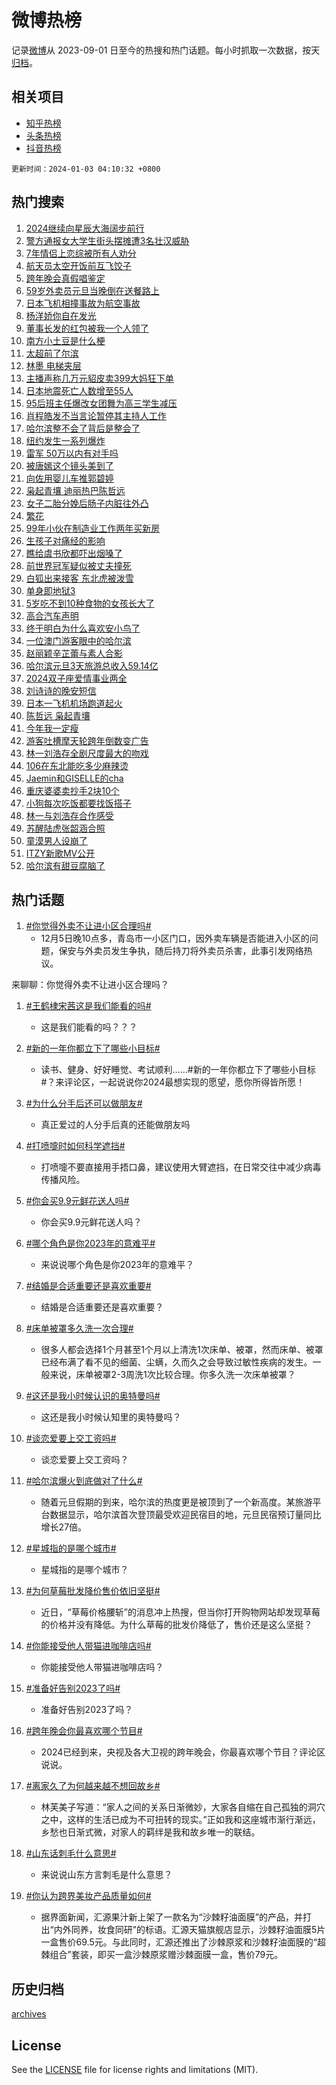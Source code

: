# 微博热榜

记录[微博](https://www.weibo.com)从 2023-09-01 日至今的热搜和热门话题。每小时抓取一次数据，按天[归档](archives)。

## 相关项目

- [知乎热榜](https://github.com/hotarchive/zhihu)
- [头条热榜](https://github.com/hotarchive/toutiao)
- [抖音热榜](https://github.com/hotarchive/douyin)


`更新时间：2024-01-03 04:10:32 +0800`

## 热门搜索

1. [2024继续向星辰大海阔步前行](https://m.weibo.cn/search?containerid=100103type%3D1%26t%3D10%26q%3D%232024%E7%BB%A7%E7%BB%AD%E5%90%91%E6%98%9F%E8%BE%B0%E5%A4%A7%E6%B5%B7%E9%98%94%E6%AD%A5%E5%89%8D%E8%A1%8C%23&stream_entry_id=51&isnewpage=1&extparam=seat%3D1%26pos%3D0%26c_type%3D51%26dgr%3D0%26q%3D%25232024%25E7%25BB%25A7%25E7%25BB%25AD%25E5%2590%2591%25E6%2598%259F%25E8%25BE%25B0%25E5%25A4%25A7%25E6%25B5%25B7%25E9%2598%2594%25E6%25AD%25A5%25E5%2589%258D%25E8%25A1%258C%2523%26cate%3D10103%26stream_entry_id%3D51%26filter_type%3Drealtimehot%26display_time%3D1704226231%26pre_seqid%3D170422623173107129166)
1. [警方通报女大学生街头摆摊遭3名壮汉威胁](https://m.weibo.cn/search?containerid=100103type%3D1%26t%3D10%26q%3D%23%E8%AD%A6%E6%96%B9%E9%80%9A%E6%8A%A5%E5%A5%B3%E5%A4%A7%E5%AD%A6%E7%94%9F%E8%A1%97%E5%A4%B4%E6%91%86%E6%91%8A%E9%81%AD3%E5%90%8D%E5%A3%AE%E6%B1%89%E5%A8%81%E8%83%81%23&stream_entry_id=31&isnewpage=1&extparam=seat%3D1%26flag%3D16%26dgr%3D0%26realpos%3D1%26filter_type%3Drealtimehot%26pos%3D0%26c_type%3D31%26q%3D%2523%25E8%25AD%25A6%25E6%2596%25B9%25E9%2580%259A%25E6%258A%25A5%25E5%25A5%25B3%25E5%25A4%25A7%25E5%25AD%25A6%25E7%2594%259F%25E8%25A1%2597%25E5%25A4%25B4%25E6%2591%2586%25E6%2591%258A%25E9%2581%25AD3%25E5%2590%258D%25E5%25A3%25AE%25E6%25B1%2589%25E5%25A8%2581%25E8%2583%2581%2523%26band_rank%3D1%26cate%3D5001%26stream_entry_id%3D31%26lcate%3D5001%26display_time%3D1704226231%26pre_seqid%3D170422623173107129166)
1. [7年情侣上恋综被所有人劝分](https://m.weibo.cn/search?containerid=100103type%3D1%26t%3D10%26q%3D7%E5%B9%B4%E6%83%85%E4%BE%A3%E4%B8%8A%E6%81%8B%E7%BB%BC%E8%A2%AB%E6%89%80%E6%9C%89%E4%BA%BA%E5%8A%9D%E5%88%86&stream_entry_id=31&isnewpage=1&extparam=seat%3D1%26flag%3D2%26dgr%3D0%26realpos%3D2%26filter_type%3Drealtimehot%26pos%3D1%26c_type%3D31%26q%3D7%25E5%25B9%25B4%25E6%2583%2585%25E4%25BE%25A3%25E4%25B8%258A%25E6%2581%258B%25E7%25BB%25BC%25E8%25A2%25AB%25E6%2589%2580%25E6%259C%2589%25E4%25BA%25BA%25E5%258A%259D%25E5%2588%2586%26band_rank%3D2%26cate%3D5001%26stream_entry_id%3D31%26lcate%3D5001%26display_time%3D1704226231%26pre_seqid%3D170422623173107129166)
1. [航天员太空开饭前互飞饺子](https://m.weibo.cn/search?containerid=100103type%3D1%26t%3D10%26q%3D%23%E8%88%AA%E5%A4%A9%E5%91%98%E5%A4%AA%E7%A9%BA%E5%BC%80%E9%A5%AD%E5%89%8D%E4%BA%92%E9%A3%9E%E9%A5%BA%E5%AD%90%23&stream_entry_id=31&isnewpage=1&extparam=seat%3D1%26flag%3D0%26dgr%3D0%26realpos%3D3%26filter_type%3Drealtimehot%26pos%3D2%26c_type%3D31%26q%3D%2523%25E8%2588%25AA%25E5%25A4%25A9%25E5%2591%2598%25E5%25A4%25AA%25E7%25A9%25BA%25E5%25BC%2580%25E9%25A5%25AD%25E5%2589%258D%25E4%25BA%2592%25E9%25A3%259E%25E9%25A5%25BA%25E5%25AD%2590%2523%26band_rank%3D3%26cate%3D5001%26stream_entry_id%3D31%26lcate%3D5001%26display_time%3D1704226231%26pre_seqid%3D170422623173107129166)
1. [跨年晚会真假唱鉴定](https://m.weibo.cn/search?containerid=100103type%3D1%26t%3D10%26q%3D%23%E8%B7%A8%E5%B9%B4%E6%99%9A%E4%BC%9A%E7%9C%9F%E5%81%87%E5%94%B1%E9%89%B4%E5%AE%9A%23&stream_entry_id=31&isnewpage=1&extparam=seat%3D1%26flag%3D2%26dgr%3D0%26realpos%3D4%26filter_type%3Drealtimehot%26pos%3D3%26c_type%3D31%26q%3D%2523%25E8%25B7%25A8%25E5%25B9%25B4%25E6%2599%259A%25E4%25BC%259A%25E7%259C%259F%25E5%2581%2587%25E5%2594%25B1%25E9%2589%25B4%25E5%25AE%259A%2523%26band_rank%3D4%26cate%3D5001%26stream_entry_id%3D31%26lcate%3D5001%26display_time%3D1704226231%26pre_seqid%3D170422623173107129166)
1. [59岁外卖员元旦当晚倒在送餐路上](https://m.weibo.cn/search?containerid=100103type%3D1%26t%3D10%26q%3D%2359%E5%B2%81%E5%A4%96%E5%8D%96%E5%91%98%E5%85%83%E6%97%A6%E5%BD%93%E6%99%9A%E5%80%92%E5%9C%A8%E9%80%81%E9%A4%90%E8%B7%AF%E4%B8%8A%23&stream_entry_id=31&isnewpage=1&extparam=seat%3D1%26flag%3D2%26dgr%3D0%26realpos%3D5%26filter_type%3Drealtimehot%26pos%3D4%26c_type%3D31%26q%3D%252359%25E5%25B2%2581%25E5%25A4%2596%25E5%258D%2596%25E5%2591%2598%25E5%2585%2583%25E6%2597%25A6%25E5%25BD%2593%25E6%2599%259A%25E5%2580%2592%25E5%259C%25A8%25E9%2580%2581%25E9%25A4%2590%25E8%25B7%25AF%25E4%25B8%258A%2523%26band_rank%3D5%26cate%3D5001%26stream_entry_id%3D31%26lcate%3D5001%26display_time%3D1704226231%26pre_seqid%3D170422623173107129166)
1. [日本飞机相撞事故为航空事故](https://m.weibo.cn/search?containerid=100103type%3D1%26t%3D10%26q%3D%23%E6%97%A5%E6%9C%AC%E9%A3%9E%E6%9C%BA%E7%9B%B8%E6%92%9E%E4%BA%8B%E6%95%85%E4%B8%BA%E8%88%AA%E7%A9%BA%E4%BA%8B%E6%95%85%23&stream_entry_id=31&isnewpage=1&extparam=seat%3D1%26flag%3D2%26dgr%3D0%26realpos%3D6%26filter_type%3Drealtimehot%26pos%3D5%26c_type%3D31%26q%3D%2523%25E6%2597%25A5%25E6%259C%25AC%25E9%25A3%259E%25E6%259C%25BA%25E7%259B%25B8%25E6%2592%259E%25E4%25BA%258B%25E6%2595%2585%25E4%25B8%25BA%25E8%2588%25AA%25E7%25A9%25BA%25E4%25BA%258B%25E6%2595%2585%2523%26band_rank%3D6%26cate%3D5001%26stream_entry_id%3D31%26lcate%3D5001%26display_time%3D1704226231%26pre_seqid%3D170422623173107129166)
1. [杨洋娇你自在发光](https://m.weibo.cn/search?containerid=100103type%3D1%26t%3D10%26q%3D%23%E6%9D%A8%E6%B4%8B%E5%A8%87%E4%BD%A0%E8%87%AA%E5%9C%A8%E5%8F%91%E5%85%89%23&stream_entry_id=31&isnewpage=1&extparam=seat%3D1%26q%3D%2523%25E6%259D%25A8%25E6%25B4%258B%25E5%25A8%2587%25E4%25BD%25A0%25E8%2587%25AA%25E5%259C%25A8%25E5%258F%2591%25E5%2585%2589%2523%26dgr%3D0%26filter_type%3Drealtimehot%26adid%3D217981%26pos%3D6%26c_type%3D31%26is_ad_pos%3D1%26band_rank%3D7%26topic_ad%3D1%26cate%3D5001%26stream_entry_id%3D31%26lcate%3D5001%26display_time%3D1704226231%26pre_seqid%3D170422623173107129166)
1. [董事长发的红包被我一个人领了](https://m.weibo.cn/search?containerid=100103type%3D1%26t%3D10%26q%3D%E8%91%A3%E4%BA%8B%E9%95%BF%E5%8F%91%E7%9A%84%E7%BA%A2%E5%8C%85%E8%A2%AB%E6%88%91%E4%B8%80%E4%B8%AA%E4%BA%BA%E9%A2%86%E4%BA%86&stream_entry_id=31&isnewpage=1&extparam=seat%3D1%26flag%3D2%26dgr%3D0%26realpos%3D7%26filter_type%3Drealtimehot%26pos%3D7%26c_type%3D31%26q%3D%25E8%2591%25A3%25E4%25BA%258B%25E9%2595%25BF%25E5%258F%2591%25E7%259A%2584%25E7%25BA%25A2%25E5%258C%2585%25E8%25A2%25AB%25E6%2588%2591%25E4%25B8%2580%25E4%25B8%25AA%25E4%25BA%25BA%25E9%25A2%2586%25E4%25BA%2586%26band_rank%3D7%26cate%3D5001%26stream_entry_id%3D31%26lcate%3D5001%26display_time%3D1704226231%26pre_seqid%3D170422623173107129166)
1. [南方小土豆是什么梗](https://m.weibo.cn/search?containerid=100103type%3D1%26t%3D10%26q%3D%E5%8D%97%E6%96%B9%E5%B0%8F%E5%9C%9F%E8%B1%86%E6%98%AF%E4%BB%80%E4%B9%88%E6%A2%97&stream_entry_id=31&isnewpage=1&extparam=seat%3D1%26flag%3D2%26dgr%3D0%26realpos%3D8%26filter_type%3Drealtimehot%26pos%3D8%26c_type%3D31%26q%3D%25E5%258D%2597%25E6%2596%25B9%25E5%25B0%258F%25E5%259C%259F%25E8%25B1%2586%25E6%2598%25AF%25E4%25BB%2580%25E4%25B9%2588%25E6%25A2%2597%26band_rank%3D8%26cate%3D5001%26stream_entry_id%3D31%26lcate%3D5001%26display_time%3D1704226231%26pre_seqid%3D170422623173107129166)
1. [太超前了尔滨](https://m.weibo.cn/search?containerid=100103type%3D1%26t%3D10%26q%3D%E5%A4%AA%E8%B6%85%E5%89%8D%E4%BA%86%E5%B0%94%E6%BB%A8&stream_entry_id=31&isnewpage=1&extparam=seat%3D1%26flag%3D2%26dgr%3D0%26realpos%3D9%26filter_type%3Drealtimehot%26pos%3D9%26c_type%3D31%26q%3D%25E5%25A4%25AA%25E8%25B6%2585%25E5%2589%258D%25E4%25BA%2586%25E5%25B0%2594%25E6%25BB%25A8%26band_rank%3D9%26cate%3D5001%26stream_entry_id%3D31%26lcate%3D5001%26display_time%3D1704226231%26pre_seqid%3D170422623173107129166)
1. [林墨 电梯夹层](https://m.weibo.cn/search?containerid=100103type%3D1%26t%3D10%26q%3D%E6%9E%97%E5%A2%A8+%E7%94%B5%E6%A2%AF%E5%A4%B9%E5%B1%82&stream_entry_id=31&isnewpage=1&extparam=seat%3D1%26flag%3D2%26dgr%3D0%26realpos%3D10%26filter_type%3Drealtimehot%26pos%3D10%26c_type%3D31%26q%3D%25E6%259E%2597%25E5%25A2%25A8%2520%25E7%2594%25B5%25E6%25A2%25AF%25E5%25A4%25B9%25E5%25B1%2582%26band_rank%3D10%26cate%3D5001%26stream_entry_id%3D31%26lcate%3D5001%26display_time%3D1704226231%26pre_seqid%3D170422623173107129166)
1. [主播声称几万元貂皮卖399大妈狂下单](https://m.weibo.cn/search?containerid=100103type%3D1%26t%3D10%26q%3D%23%E4%B8%BB%E6%92%AD%E5%A3%B0%E7%A7%B0%E5%87%A0%E4%B8%87%E5%85%83%E8%B2%82%E7%9A%AE%E5%8D%96399%E5%A4%A7%E5%A6%88%E7%8B%82%E4%B8%8B%E5%8D%95%23&stream_entry_id=31&isnewpage=1&extparam=seat%3D1%26flag%3D1%26dgr%3D0%26realpos%3D11%26filter_type%3Drealtimehot%26pos%3D11%26c_type%3D31%26q%3D%2523%25E4%25B8%25BB%25E6%2592%25AD%25E5%25A3%25B0%25E7%25A7%25B0%25E5%2587%25A0%25E4%25B8%2587%25E5%2585%2583%25E8%25B2%2582%25E7%259A%25AE%25E5%258D%2596399%25E5%25A4%25A7%25E5%25A6%2588%25E7%258B%2582%25E4%25B8%258B%25E5%258D%2595%2523%26band_rank%3D11%26cate%3D5001%26stream_entry_id%3D31%26lcate%3D5001%26display_time%3D1704226231%26pre_seqid%3D170422623173107129166)
1. [日本地震死亡人数增至55人](https://m.weibo.cn/search?containerid=100103type%3D1%26t%3D10%26q%3D%23%E6%97%A5%E6%9C%AC%E5%9C%B0%E9%9C%87%E6%AD%BB%E4%BA%A1%E4%BA%BA%E6%95%B0%E5%A2%9E%E8%87%B355%E4%BA%BA%23&stream_entry_id=31&isnewpage=1&extparam=seat%3D1%26flag%3D0%26dgr%3D0%26realpos%3D12%26filter_type%3Drealtimehot%26pos%3D12%26c_type%3D31%26q%3D%2523%25E6%2597%25A5%25E6%259C%25AC%25E5%259C%25B0%25E9%259C%2587%25E6%25AD%25BB%25E4%25BA%25A1%25E4%25BA%25BA%25E6%2595%25B0%25E5%25A2%259E%25E8%2587%25B355%25E4%25BA%25BA%2523%26band_rank%3D12%26cate%3D5001%26stream_entry_id%3D31%26lcate%3D5001%26display_time%3D1704226231%26pre_seqid%3D170422623173107129166)
1. [95后班主任爆改女团舞为高三学生减压](https://m.weibo.cn/search?containerid=100103type%3D1%26t%3D10%26q%3D%2395%E5%90%8E%E7%8F%AD%E4%B8%BB%E4%BB%BB%E7%88%86%E6%94%B9%E5%A5%B3%E5%9B%A2%E8%88%9E%E4%B8%BA%E9%AB%98%E4%B8%89%E5%AD%A6%E7%94%9F%E5%87%8F%E5%8E%8B%23&stream_entry_id=31&isnewpage=1&extparam=seat%3D1%26flag%3D32768%26dgr%3D0%26realpos%3D13%26filter_type%3Drealtimehot%26pos%3D13%26c_type%3D31%26q%3D%252395%25E5%2590%258E%25E7%258F%25AD%25E4%25B8%25BB%25E4%25BB%25BB%25E7%2588%2586%25E6%2594%25B9%25E5%25A5%25B3%25E5%259B%25A2%25E8%2588%259E%25E4%25B8%25BA%25E9%25AB%2598%25E4%25B8%2589%25E5%25AD%25A6%25E7%2594%259F%25E5%2587%258F%25E5%258E%258B%2523%26band_rank%3D13%26cate%3D5001%26stream_entry_id%3D31%26lcate%3D5001%26display_time%3D1704226231%26pre_seqid%3D170422623173107129166)
1. [肖程皓发不当言论暂停其主持人工作](https://m.weibo.cn/search?containerid=100103type%3D1%26t%3D10%26q%3D%23%E8%82%96%E7%A8%8B%E7%9A%93%E5%8F%91%E4%B8%8D%E5%BD%93%E8%A8%80%E8%AE%BA%E6%9A%82%E5%81%9C%E5%85%B6%E4%B8%BB%E6%8C%81%E4%BA%BA%E5%B7%A5%E4%BD%9C%23&stream_entry_id=31&isnewpage=1&extparam=seat%3D1%26flag%3D0%26dgr%3D0%26realpos%3D14%26filter_type%3Drealtimehot%26pos%3D14%26c_type%3D31%26q%3D%2523%25E8%2582%2596%25E7%25A8%258B%25E7%259A%2593%25E5%258F%2591%25E4%25B8%258D%25E5%25BD%2593%25E8%25A8%2580%25E8%25AE%25BA%25E6%259A%2582%25E5%2581%259C%25E5%2585%25B6%25E4%25B8%25BB%25E6%258C%2581%25E4%25BA%25BA%25E5%25B7%25A5%25E4%25BD%259C%2523%26band_rank%3D14%26cate%3D5001%26stream_entry_id%3D31%26lcate%3D5001%26display_time%3D1704226231%26pre_seqid%3D170422623173107129166)
1. [哈尔滨整不会了背后是整会了](https://m.weibo.cn/search?containerid=100103type%3D1%26t%3D10%26q%3D%23%E5%93%88%E5%B0%94%E6%BB%A8%E6%95%B4%E4%B8%8D%E4%BC%9A%E4%BA%86%E8%83%8C%E5%90%8E%E6%98%AF%E6%95%B4%E4%BC%9A%E4%BA%86%23&stream_entry_id=31&isnewpage=1&extparam=seat%3D1%26flag%3D32768%26dgr%3D0%26realpos%3D15%26filter_type%3Drealtimehot%26pos%3D15%26c_type%3D31%26q%3D%2523%25E5%2593%2588%25E5%25B0%2594%25E6%25BB%25A8%25E6%2595%25B4%25E4%25B8%258D%25E4%25BC%259A%25E4%25BA%2586%25E8%2583%258C%25E5%2590%258E%25E6%2598%25AF%25E6%2595%25B4%25E4%25BC%259A%25E4%25BA%2586%2523%26band_rank%3D15%26cate%3D5001%26stream_entry_id%3D31%26lcate%3D5001%26display_time%3D1704226231%26pre_seqid%3D170422623173107129166)
1. [纽约发生一系列爆炸](https://m.weibo.cn/search?containerid=100103type%3D1%26t%3D10%26q%3D%23%E7%BA%BD%E7%BA%A6%E5%8F%91%E7%94%9F%E4%B8%80%E7%B3%BB%E5%88%97%E7%88%86%E7%82%B8%23&stream_entry_id=31&isnewpage=1&extparam=seat%3D1%26flag%3D0%26dgr%3D0%26realpos%3D16%26filter_type%3Drealtimehot%26pos%3D16%26c_type%3D31%26q%3D%2523%25E7%25BA%25BD%25E7%25BA%25A6%25E5%258F%2591%25E7%2594%259F%25E4%25B8%2580%25E7%25B3%25BB%25E5%2588%2597%25E7%2588%2586%25E7%2582%25B8%2523%26band_rank%3D16%26cate%3D5001%26stream_entry_id%3D31%26lcate%3D5001%26display_time%3D1704226231%26pre_seqid%3D170422623173107129166)
1. [雷军 50万以内有对手吗](https://m.weibo.cn/search?containerid=100103type%3D1%26t%3D10%26q%3D%E9%9B%B7%E5%86%9B+50%E4%B8%87%E4%BB%A5%E5%86%85%E6%9C%89%E5%AF%B9%E6%89%8B%E5%90%97&stream_entry_id=31&isnewpage=1&extparam=seat%3D1%26flag%3D2%26dgr%3D0%26realpos%3D17%26filter_type%3Drealtimehot%26pos%3D17%26c_type%3D31%26q%3D%25E9%259B%25B7%25E5%2586%259B%252050%25E4%25B8%2587%25E4%25BB%25A5%25E5%2586%2585%25E6%259C%2589%25E5%25AF%25B9%25E6%2589%258B%25E5%2590%2597%26band_rank%3D17%26cate%3D5001%26stream_entry_id%3D31%26lcate%3D5001%26display_time%3D1704226231%26pre_seqid%3D170422623173107129166)
1. [被唐嫣这个镜头美到了](https://m.weibo.cn/search?containerid=100103type%3D1%26t%3D10%26q%3D%23%E8%A2%AB%E5%94%90%E5%AB%A3%E8%BF%99%E4%B8%AA%E9%95%9C%E5%A4%B4%E7%BE%8E%E5%88%B0%E4%BA%86%23&stream_entry_id=31&isnewpage=1&extparam=seat%3D1%26flag%3D2%26dgr%3D0%26realpos%3D18%26filter_type%3Drealtimehot%26pos%3D18%26c_type%3D31%26q%3D%2523%25E8%25A2%25AB%25E5%2594%2590%25E5%25AB%25A3%25E8%25BF%2599%25E4%25B8%25AA%25E9%2595%259C%25E5%25A4%25B4%25E7%25BE%258E%25E5%2588%25B0%25E4%25BA%2586%2523%26band_rank%3D18%26cate%3D5001%26stream_entry_id%3D31%26lcate%3D5001%26display_time%3D1704226231%26pre_seqid%3D170422623173107129166)
1. [向佐用婴儿车推郭碧婷](https://m.weibo.cn/search?containerid=100103type%3D1%26t%3D10%26q%3D%23%E5%90%91%E4%BD%90%E7%94%A8%E5%A9%B4%E5%84%BF%E8%BD%A6%E6%8E%A8%E9%83%AD%E7%A2%A7%E5%A9%B7%23&stream_entry_id=31&isnewpage=1&extparam=seat%3D1%26flag%3D0%26dgr%3D0%26realpos%3D19%26filter_type%3Drealtimehot%26pos%3D19%26c_type%3D31%26q%3D%2523%25E5%2590%2591%25E4%25BD%2590%25E7%2594%25A8%25E5%25A9%25B4%25E5%2584%25BF%25E8%25BD%25A6%25E6%258E%25A8%25E9%2583%25AD%25E7%25A2%25A7%25E5%25A9%25B7%2523%26band_rank%3D19%26cate%3D5001%26stream_entry_id%3D31%26lcate%3D5001%26display_time%3D1704226231%26pre_seqid%3D170422623173107129166)
1. [枭起青壤 迪丽热巴陈哲远](https://m.weibo.cn/search?containerid=100103type%3D1%26t%3D10%26q%3D%E6%9E%AD%E8%B5%B7%E9%9D%92%E5%A3%A4+%E8%BF%AA%E4%B8%BD%E7%83%AD%E5%B7%B4%E9%99%88%E5%93%B2%E8%BF%9C&stream_entry_id=31&isnewpage=1&extparam=seat%3D1%26flag%3D0%26dgr%3D0%26realpos%3D20%26filter_type%3Drealtimehot%26pos%3D20%26c_type%3D31%26q%3D%25E6%259E%25AD%25E8%25B5%25B7%25E9%259D%2592%25E5%25A3%25A4%2520%25E8%25BF%25AA%25E4%25B8%25BD%25E7%2583%25AD%25E5%25B7%25B4%25E9%2599%2588%25E5%2593%25B2%25E8%25BF%259C%26band_rank%3D20%26cate%3D5001%26stream_entry_id%3D31%26lcate%3D5001%26display_time%3D1704226231%26pre_seqid%3D170422623173107129166)
1. [女子二胎分娩后肠子内脏往外凸](https://m.weibo.cn/search?containerid=100103type%3D1%26t%3D10%26q%3D%23%E5%A5%B3%E5%AD%90%E4%BA%8C%E8%83%8E%E5%88%86%E5%A8%A9%E5%90%8E%E8%82%A0%E5%AD%90%E5%86%85%E8%84%8F%E5%BE%80%E5%A4%96%E5%87%B8%23&stream_entry_id=31&isnewpage=1&extparam=seat%3D1%26flag%3D0%26dgr%3D0%26realpos%3D21%26filter_type%3Drealtimehot%26pos%3D21%26c_type%3D31%26q%3D%2523%25E5%25A5%25B3%25E5%25AD%2590%25E4%25BA%258C%25E8%2583%258E%25E5%2588%2586%25E5%25A8%25A9%25E5%2590%258E%25E8%2582%25A0%25E5%25AD%2590%25E5%2586%2585%25E8%2584%258F%25E5%25BE%2580%25E5%25A4%2596%25E5%2587%25B8%2523%26band_rank%3D21%26cate%3D5001%26stream_entry_id%3D31%26lcate%3D5001%26display_time%3D1704226231%26pre_seqid%3D170422623173107129166)
1. [繁花](https://m.weibo.cn/search?containerid=100103type%3D1%26t%3D10%26q%3D%E7%B9%81%E8%8A%B1&stream_entry_id=31&isnewpage=1&extparam=seat%3D1%26flag%3D0%26dgr%3D0%26realpos%3D22%26filter_type%3Drealtimehot%26pos%3D22%26c_type%3D31%26q%3D%25E7%25B9%2581%25E8%258A%25B1%26band_rank%3D22%26cate%3D5001%26stream_entry_id%3D31%26lcate%3D5001%26display_time%3D1704226231%26pre_seqid%3D170422623173107129166)
1. [99年小伙在制造业工作两年买新房](https://m.weibo.cn/search?containerid=100103type%3D1%26t%3D10%26q%3D%2399%E5%B9%B4%E5%B0%8F%E4%BC%99%E5%9C%A8%E5%88%B6%E9%80%A0%E4%B8%9A%E5%B7%A5%E4%BD%9C%E4%B8%A4%E5%B9%B4%E4%B9%B0%E6%96%B0%E6%88%BF%23&stream_entry_id=31&isnewpage=1&extparam=seat%3D1%26flag%3D32768%26dgr%3D0%26realpos%3D23%26filter_type%3Drealtimehot%26pos%3D23%26c_type%3D31%26q%3D%252399%25E5%25B9%25B4%25E5%25B0%258F%25E4%25BC%2599%25E5%259C%25A8%25E5%2588%25B6%25E9%2580%25A0%25E4%25B8%259A%25E5%25B7%25A5%25E4%25BD%259C%25E4%25B8%25A4%25E5%25B9%25B4%25E4%25B9%25B0%25E6%2596%25B0%25E6%2588%25BF%2523%26band_rank%3D23%26cate%3D5001%26stream_entry_id%3D31%26lcate%3D5001%26display_time%3D1704226231%26pre_seqid%3D170422623173107129166)
1. [生孩子对痛经的影响](https://m.weibo.cn/search?containerid=100103type%3D1%26t%3D10%26q%3D%23%E7%94%9F%E5%AD%A9%E5%AD%90%E5%AF%B9%E7%97%9B%E7%BB%8F%E7%9A%84%E5%BD%B1%E5%93%8D%23&stream_entry_id=31&isnewpage=1&extparam=seat%3D1%26flag%3D0%26dgr%3D0%26realpos%3D24%26filter_type%3Drealtimehot%26pos%3D24%26c_type%3D31%26q%3D%2523%25E7%2594%259F%25E5%25AD%25A9%25E5%25AD%2590%25E5%25AF%25B9%25E7%2597%259B%25E7%25BB%258F%25E7%259A%2584%25E5%25BD%25B1%25E5%2593%258D%2523%26band_rank%3D24%26cate%3D5001%26stream_entry_id%3D31%26lcate%3D5001%26display_time%3D1704226231%26pre_seqid%3D170422623173107129166)
1. [瞧给虞书欣都吓出烟嗓了](https://m.weibo.cn/search?containerid=100103type%3D1%26t%3D10%26q%3D%E7%9E%A7%E7%BB%99%E8%99%9E%E4%B9%A6%E6%AC%A3%E9%83%BD%E5%90%93%E5%87%BA%E7%83%9F%E5%97%93%E4%BA%86&stream_entry_id=31&isnewpage=1&extparam=seat%3D1%26flag%3D0%26dgr%3D0%26realpos%3D25%26filter_type%3Drealtimehot%26pos%3D25%26c_type%3D31%26q%3D%25E7%259E%25A7%25E7%25BB%2599%25E8%2599%259E%25E4%25B9%25A6%25E6%25AC%25A3%25E9%2583%25BD%25E5%2590%2593%25E5%2587%25BA%25E7%2583%259F%25E5%2597%2593%25E4%25BA%2586%26band_rank%3D25%26cate%3D5001%26stream_entry_id%3D31%26lcate%3D5001%26display_time%3D1704226231%26pre_seqid%3D170422623173107129166)
1. [前世界冠军疑似被丈夫撞死](https://m.weibo.cn/search?containerid=100103type%3D1%26t%3D10%26q%3D%23%E5%89%8D%E4%B8%96%E7%95%8C%E5%86%A0%E5%86%9B%E7%96%91%E4%BC%BC%E8%A2%AB%E4%B8%88%E5%A4%AB%E6%92%9E%E6%AD%BB%23&stream_entry_id=31&isnewpage=1&extparam=seat%3D1%26flag%3D0%26dgr%3D0%26realpos%3D26%26filter_type%3Drealtimehot%26pos%3D26%26c_type%3D31%26q%3D%2523%25E5%2589%258D%25E4%25B8%2596%25E7%2595%258C%25E5%2586%25A0%25E5%2586%259B%25E7%2596%2591%25E4%25BC%25BC%25E8%25A2%25AB%25E4%25B8%2588%25E5%25A4%25AB%25E6%2592%259E%25E6%25AD%25BB%2523%26band_rank%3D26%26cate%3D5001%26stream_entry_id%3D31%26lcate%3D5001%26display_time%3D1704226231%26pre_seqid%3D170422623173107129166)
1. [白狐出来接客 东北虎被泼雪](https://m.weibo.cn/search?containerid=100103type%3D1%26t%3D10%26q%3D%E7%99%BD%E7%8B%90%E5%87%BA%E6%9D%A5%E6%8E%A5%E5%AE%A2+%E4%B8%9C%E5%8C%97%E8%99%8E%E8%A2%AB%E6%B3%BC%E9%9B%AA&stream_entry_id=31&isnewpage=1&extparam=seat%3D1%26flag%3D0%26dgr%3D0%26realpos%3D27%26filter_type%3Drealtimehot%26pos%3D27%26c_type%3D31%26q%3D%25E7%2599%25BD%25E7%258B%2590%25E5%2587%25BA%25E6%259D%25A5%25E6%258E%25A5%25E5%25AE%25A2%2520%25E4%25B8%259C%25E5%258C%2597%25E8%2599%258E%25E8%25A2%25AB%25E6%25B3%25BC%25E9%259B%25AA%26band_rank%3D27%26cate%3D5001%26stream_entry_id%3D31%26lcate%3D5001%26display_time%3D1704226231%26pre_seqid%3D170422623173107129166)
1. [单身即地狱3](https://m.weibo.cn/search?containerid=100103type%3D1%26t%3D10%26q%3D%23%E5%8D%95%E8%BA%AB%E5%8D%B3%E5%9C%B0%E7%8B%B13%23&stream_entry_id=31&isnewpage=1&extparam=seat%3D1%26flag%3D0%26dgr%3D0%26realpos%3D28%26filter_type%3Drealtimehot%26pos%3D28%26c_type%3D31%26q%3D%2523%25E5%258D%2595%25E8%25BA%25AB%25E5%258D%25B3%25E5%259C%25B0%25E7%258B%25B13%2523%26band_rank%3D28%26cate%3D5001%26stream_entry_id%3D31%26lcate%3D5001%26display_time%3D1704226231%26pre_seqid%3D170422623173107129166)
1. [5岁吃不到10种食物的女孩长大了](https://m.weibo.cn/search?containerid=100103type%3D1%26t%3D10%26q%3D%235%E5%B2%81%E5%90%83%E4%B8%8D%E5%88%B010%E7%A7%8D%E9%A3%9F%E7%89%A9%E7%9A%84%E5%A5%B3%E5%AD%A9%E9%95%BF%E5%A4%A7%E4%BA%86%23&stream_entry_id=31&isnewpage=1&extparam=seat%3D1%26flag%3D0%26dgr%3D0%26realpos%3D29%26filter_type%3Drealtimehot%26pos%3D29%26c_type%3D31%26q%3D%25235%25E5%25B2%2581%25E5%2590%2583%25E4%25B8%258D%25E5%2588%25B010%25E7%25A7%258D%25E9%25A3%259F%25E7%2589%25A9%25E7%259A%2584%25E5%25A5%25B3%25E5%25AD%25A9%25E9%2595%25BF%25E5%25A4%25A7%25E4%25BA%2586%2523%26band_rank%3D29%26cate%3D5001%26stream_entry_id%3D31%26lcate%3D5001%26display_time%3D1704226231%26pre_seqid%3D170422623173107129166)
1. [高合汽车声明](https://m.weibo.cn/search?containerid=100103type%3D1%26t%3D10%26q%3D%E9%AB%98%E5%90%88%E6%B1%BD%E8%BD%A6%E5%A3%B0%E6%98%8E&stream_entry_id=31&isnewpage=1&extparam=seat%3D1%26flag%3D0%26dgr%3D0%26realpos%3D30%26filter_type%3Drealtimehot%26pos%3D30%26c_type%3D31%26q%3D%25E9%25AB%2598%25E5%2590%2588%25E6%25B1%25BD%25E8%25BD%25A6%25E5%25A3%25B0%25E6%2598%258E%26band_rank%3D30%26cate%3D5001%26stream_entry_id%3D31%26lcate%3D5001%26display_time%3D1704226231%26pre_seqid%3D170422623173107129166)
1. [终于明白为什么喜欢安小鸟了](https://m.weibo.cn/search?containerid=100103type%3D1%26t%3D10%26q%3D%E7%BB%88%E4%BA%8E%E6%98%8E%E7%99%BD%E4%B8%BA%E4%BB%80%E4%B9%88%E5%96%9C%E6%AC%A2%E5%AE%89%E5%B0%8F%E9%B8%9F%E4%BA%86&stream_entry_id=31&isnewpage=1&extparam=seat%3D1%26flag%3D1%26dgr%3D0%26realpos%3D31%26filter_type%3Drealtimehot%26pos%3D31%26c_type%3D31%26q%3D%25E7%25BB%2588%25E4%25BA%258E%25E6%2598%258E%25E7%2599%25BD%25E4%25B8%25BA%25E4%25BB%2580%25E4%25B9%2588%25E5%2596%259C%25E6%25AC%25A2%25E5%25AE%2589%25E5%25B0%258F%25E9%25B8%259F%25E4%25BA%2586%26band_rank%3D31%26cate%3D5001%26stream_entry_id%3D31%26lcate%3D5001%26display_time%3D1704226231%26pre_seqid%3D170422623173107129166)
1. [一位澳门游客眼中的哈尔滨](https://m.weibo.cn/search?containerid=100103type%3D1%26t%3D10%26q%3D%23%E4%B8%80%E4%BD%8D%E6%BE%B3%E9%97%A8%E6%B8%B8%E5%AE%A2%E7%9C%BC%E4%B8%AD%E7%9A%84%E5%93%88%E5%B0%94%E6%BB%A8%23&stream_entry_id=31&isnewpage=1&extparam=seat%3D1%26flag%3D32768%26dgr%3D0%26realpos%3D32%26filter_type%3Drealtimehot%26pos%3D32%26c_type%3D31%26q%3D%2523%25E4%25B8%2580%25E4%25BD%258D%25E6%25BE%25B3%25E9%2597%25A8%25E6%25B8%25B8%25E5%25AE%25A2%25E7%259C%25BC%25E4%25B8%25AD%25E7%259A%2584%25E5%2593%2588%25E5%25B0%2594%25E6%25BB%25A8%2523%26band_rank%3D32%26cate%3D5001%26stream_entry_id%3D31%26lcate%3D5001%26display_time%3D1704226231%26pre_seqid%3D170422623173107129166)
1. [赵丽颖辛芷蕾与素人合影](https://m.weibo.cn/search?containerid=100103type%3D1%26t%3D10%26q%3D%23%E8%B5%B5%E4%B8%BD%E9%A2%96%E8%BE%9B%E8%8A%B7%E8%95%BE%E4%B8%8E%E7%B4%A0%E4%BA%BA%E5%90%88%E5%BD%B1%23&stream_entry_id=31&isnewpage=1&extparam=seat%3D1%26flag%3D0%26dgr%3D0%26realpos%3D33%26filter_type%3Drealtimehot%26pos%3D33%26c_type%3D31%26q%3D%2523%25E8%25B5%25B5%25E4%25B8%25BD%25E9%25A2%2596%25E8%25BE%259B%25E8%258A%25B7%25E8%2595%25BE%25E4%25B8%258E%25E7%25B4%25A0%25E4%25BA%25BA%25E5%2590%2588%25E5%25BD%25B1%2523%26band_rank%3D33%26cate%3D5001%26stream_entry_id%3D31%26lcate%3D5001%26display_time%3D1704226231%26pre_seqid%3D170422623173107129166)
1. [哈尔滨元旦3天旅游总收入59.14亿](https://m.weibo.cn/search?containerid=100103type%3D1%26t%3D10%26q%3D%23%E5%93%88%E5%B0%94%E6%BB%A8%E5%85%83%E6%97%A63%E5%A4%A9%E6%97%85%E6%B8%B8%E6%80%BB%E6%94%B6%E5%85%A559.14%E4%BA%BF%23&stream_entry_id=31&isnewpage=1&extparam=seat%3D1%26flag%3D0%26dgr%3D0%26realpos%3D34%26filter_type%3Drealtimehot%26pos%3D34%26c_type%3D31%26q%3D%2523%25E5%2593%2588%25E5%25B0%2594%25E6%25BB%25A8%25E5%2585%2583%25E6%2597%25A63%25E5%25A4%25A9%25E6%2597%2585%25E6%25B8%25B8%25E6%2580%25BB%25E6%2594%25B6%25E5%2585%25A559.14%25E4%25BA%25BF%2523%26band_rank%3D34%26cate%3D5001%26stream_entry_id%3D31%26lcate%3D5001%26display_time%3D1704226231%26pre_seqid%3D170422623173107129166)
1. [2024双子座爱情事业两全](https://m.weibo.cn/search?containerid=100103type%3D1%26t%3D10%26q%3D2024%E5%8F%8C%E5%AD%90%E5%BA%A7%E7%88%B1%E6%83%85%E4%BA%8B%E4%B8%9A%E4%B8%A4%E5%85%A8&stream_entry_id=31&isnewpage=1&extparam=seat%3D1%26flag%3D0%26dgr%3D0%26realpos%3D35%26filter_type%3Drealtimehot%26pos%3D35%26c_type%3D31%26q%3D2024%25E5%258F%258C%25E5%25AD%2590%25E5%25BA%25A7%25E7%2588%25B1%25E6%2583%2585%25E4%25BA%258B%25E4%25B8%259A%25E4%25B8%25A4%25E5%2585%25A8%26band_rank%3D35%26cate%3D5001%26stream_entry_id%3D31%26lcate%3D5001%26display_time%3D1704226231%26pre_seqid%3D170422623173107129166)
1. [刘诗诗的晚安短信](https://m.weibo.cn/search?containerid=100103type%3D1%26t%3D10%26q%3D%E5%88%98%E8%AF%97%E8%AF%97%E7%9A%84%E6%99%9A%E5%AE%89%E7%9F%AD%E4%BF%A1&stream_entry_id=31&isnewpage=1&extparam=seat%3D1%26flag%3D0%26dgr%3D0%26realpos%3D36%26filter_type%3Drealtimehot%26pos%3D36%26c_type%3D31%26q%3D%25E5%2588%2598%25E8%25AF%2597%25E8%25AF%2597%25E7%259A%2584%25E6%2599%259A%25E5%25AE%2589%25E7%259F%25AD%25E4%25BF%25A1%26band_rank%3D36%26cate%3D5001%26stream_entry_id%3D31%26lcate%3D5001%26display_time%3D1704226231%26pre_seqid%3D170422623173107129166)
1. [日本一飞机机场跑道起火](https://m.weibo.cn/search?containerid=100103type%3D1%26t%3D10%26q%3D%23%E6%97%A5%E6%9C%AC%E4%B8%80%E9%A3%9E%E6%9C%BA%E6%9C%BA%E5%9C%BA%E8%B7%91%E9%81%93%E8%B5%B7%E7%81%AB%23&stream_entry_id=31&isnewpage=1&extparam=seat%3D1%26flag%3D0%26dgr%3D0%26realpos%3D37%26filter_type%3Drealtimehot%26pos%3D37%26c_type%3D31%26q%3D%2523%25E6%2597%25A5%25E6%259C%25AC%25E4%25B8%2580%25E9%25A3%259E%25E6%259C%25BA%25E6%259C%25BA%25E5%259C%25BA%25E8%25B7%2591%25E9%2581%2593%25E8%25B5%25B7%25E7%2581%25AB%2523%26band_rank%3D37%26cate%3D5001%26stream_entry_id%3D31%26lcate%3D5001%26display_time%3D1704226231%26pre_seqid%3D170422623173107129166)
1. [陈哲远 枭起青壤](https://m.weibo.cn/search?containerid=100103type%3D1%26t%3D10%26q%3D%E9%99%88%E5%93%B2%E8%BF%9C+%E6%9E%AD%E8%B5%B7%E9%9D%92%E5%A3%A4&stream_entry_id=31&isnewpage=1&extparam=seat%3D1%26flag%3D0%26dgr%3D0%26realpos%3D38%26filter_type%3Drealtimehot%26pos%3D38%26c_type%3D31%26q%3D%25E9%2599%2588%25E5%2593%25B2%25E8%25BF%259C%2520%25E6%259E%25AD%25E8%25B5%25B7%25E9%259D%2592%25E5%25A3%25A4%26band_rank%3D38%26cate%3D5001%26stream_entry_id%3D31%26lcate%3D5001%26display_time%3D1704226231%26pre_seqid%3D170422623173107129166)
1. [今年我一定瘦](https://m.weibo.cn/search?containerid=100103type%3D1%26t%3D10%26q%3D%E4%BB%8A%E5%B9%B4%E6%88%91%E4%B8%80%E5%AE%9A%E7%98%A6&stream_entry_id=31&isnewpage=1&extparam=seat%3D1%26flag%3D0%26dgr%3D0%26realpos%3D39%26filter_type%3Drealtimehot%26pos%3D39%26c_type%3D31%26q%3D%25E4%25BB%258A%25E5%25B9%25B4%25E6%2588%2591%25E4%25B8%2580%25E5%25AE%259A%25E7%2598%25A6%26band_rank%3D39%26cate%3D5001%26stream_entry_id%3D31%26lcate%3D5001%26display_time%3D1704226231%26pre_seqid%3D170422623173107129166)
1. [游客吐槽摩天轮跨年倒数变广告](https://m.weibo.cn/search?containerid=100103type%3D1%26t%3D10%26q%3D%23%E6%B8%B8%E5%AE%A2%E5%90%90%E6%A7%BD%E6%91%A9%E5%A4%A9%E8%BD%AE%E8%B7%A8%E5%B9%B4%E5%80%92%E6%95%B0%E5%8F%98%E5%B9%BF%E5%91%8A%23&stream_entry_id=31&isnewpage=1&extparam=seat%3D1%26flag%3D1%26dgr%3D0%26realpos%3D40%26filter_type%3Drealtimehot%26pos%3D40%26c_type%3D31%26q%3D%2523%25E6%25B8%25B8%25E5%25AE%25A2%25E5%2590%2590%25E6%25A7%25BD%25E6%2591%25A9%25E5%25A4%25A9%25E8%25BD%25AE%25E8%25B7%25A8%25E5%25B9%25B4%25E5%2580%2592%25E6%2595%25B0%25E5%258F%2598%25E5%25B9%25BF%25E5%2591%258A%2523%26band_rank%3D40%26cate%3D5001%26stream_entry_id%3D31%26lcate%3D5001%26display_time%3D1704226231%26pre_seqid%3D170422623173107129166)
1. [林一刘浩存全剧尺度最大的吻戏](https://m.weibo.cn/search?containerid=100103type%3D1%26t%3D10%26q%3D%23%E6%9E%97%E4%B8%80%E5%88%98%E6%B5%A9%E5%AD%98%E5%85%A8%E5%89%A7%E5%B0%BA%E5%BA%A6%E6%9C%80%E5%A4%A7%E7%9A%84%E5%90%BB%E6%88%8F%23&stream_entry_id=31&isnewpage=1&extparam=seat%3D1%26flag%3D0%26dgr%3D0%26realpos%3D41%26filter_type%3Drealtimehot%26pos%3D41%26c_type%3D31%26q%3D%2523%25E6%259E%2597%25E4%25B8%2580%25E5%2588%2598%25E6%25B5%25A9%25E5%25AD%2598%25E5%2585%25A8%25E5%2589%25A7%25E5%25B0%25BA%25E5%25BA%25A6%25E6%259C%2580%25E5%25A4%25A7%25E7%259A%2584%25E5%2590%25BB%25E6%2588%258F%2523%26band_rank%3D41%26cate%3D5001%26stream_entry_id%3D31%26lcate%3D5001%26display_time%3D1704226231%26pre_seqid%3D170422623173107129166)
1. [106在东北能吃多少麻辣烫](https://m.weibo.cn/search?containerid=100103type%3D1%26t%3D10%26q%3D%23106%E5%9C%A8%E4%B8%9C%E5%8C%97%E8%83%BD%E5%90%83%E5%A4%9A%E5%B0%91%E9%BA%BB%E8%BE%A3%E7%83%AB%23&stream_entry_id=31&isnewpage=1&extparam=seat%3D1%26flag%3D0%26dgr%3D0%26realpos%3D42%26filter_type%3Drealtimehot%26pos%3D42%26c_type%3D31%26q%3D%2523106%25E5%259C%25A8%25E4%25B8%259C%25E5%258C%2597%25E8%2583%25BD%25E5%2590%2583%25E5%25A4%259A%25E5%25B0%2591%25E9%25BA%25BB%25E8%25BE%25A3%25E7%2583%25AB%2523%26band_rank%3D42%26cate%3D5001%26stream_entry_id%3D31%26lcate%3D5001%26display_time%3D1704226231%26pre_seqid%3D170422623173107129166)
1. [Jaemin和GISELLE的cha](https://m.weibo.cn/search?containerid=100103type%3D1%26t%3D10%26q%3DJaemin%E5%92%8CGISELLE%E7%9A%84cha&stream_entry_id=31&isnewpage=1&extparam=seat%3D1%26flag%3D0%26dgr%3D0%26realpos%3D43%26filter_type%3Drealtimehot%26pos%3D43%26c_type%3D31%26q%3DJaemin%25E5%2592%258CGISELLE%25E7%259A%2584cha%26band_rank%3D43%26cate%3D5001%26stream_entry_id%3D31%26lcate%3D5001%26display_time%3D1704226231%26pre_seqid%3D170422623173107129166)
1. [重庆婆婆卖抄手2块10个](https://m.weibo.cn/search?containerid=100103type%3D1%26t%3D10%26q%3D%23%E9%87%8D%E5%BA%86%E5%A9%86%E5%A9%86%E5%8D%96%E6%8A%84%E6%89%8B2%E5%9D%9710%E4%B8%AA%23&stream_entry_id=31&isnewpage=1&extparam=seat%3D1%26flag%3D0%26dgr%3D0%26realpos%3D44%26filter_type%3Drealtimehot%26pos%3D44%26c_type%3D31%26q%3D%2523%25E9%2587%258D%25E5%25BA%2586%25E5%25A9%2586%25E5%25A9%2586%25E5%258D%2596%25E6%258A%2584%25E6%2589%258B2%25E5%259D%259710%25E4%25B8%25AA%2523%26band_rank%3D44%26cate%3D5001%26stream_entry_id%3D31%26lcate%3D5001%26display_time%3D1704226231%26pre_seqid%3D170422623173107129166)
1. [小狗每次吃饭都要找饭搭子](https://m.weibo.cn/search?containerid=100103type%3D1%26t%3D10%26q%3D%E5%B0%8F%E7%8B%97%E6%AF%8F%E6%AC%A1%E5%90%83%E9%A5%AD%E9%83%BD%E8%A6%81%E6%89%BE%E9%A5%AD%E6%90%AD%E5%AD%90&stream_entry_id=31&isnewpage=1&extparam=seat%3D1%26flag%3D0%26dgr%3D0%26realpos%3D45%26filter_type%3Drealtimehot%26pos%3D45%26c_type%3D31%26q%3D%25E5%25B0%258F%25E7%258B%2597%25E6%25AF%258F%25E6%25AC%25A1%25E5%2590%2583%25E9%25A5%25AD%25E9%2583%25BD%25E8%25A6%2581%25E6%2589%25BE%25E9%25A5%25AD%25E6%2590%25AD%25E5%25AD%2590%26band_rank%3D45%26cate%3D5001%26stream_entry_id%3D31%26lcate%3D5001%26display_time%3D1704226231%26pre_seqid%3D170422623173107129166)
1. [林一与刘浩存合作感受](https://m.weibo.cn/search?containerid=100103type%3D1%26t%3D10%26q%3D%23%E6%9E%97%E4%B8%80%E4%B8%8E%E5%88%98%E6%B5%A9%E5%AD%98%E5%90%88%E4%BD%9C%E6%84%9F%E5%8F%97%23&stream_entry_id=31&isnewpage=1&extparam=seat%3D1%26flag%3D0%26dgr%3D0%26realpos%3D46%26filter_type%3Drealtimehot%26pos%3D46%26c_type%3D31%26q%3D%2523%25E6%259E%2597%25E4%25B8%2580%25E4%25B8%258E%25E5%2588%2598%25E6%25B5%25A9%25E5%25AD%2598%25E5%2590%2588%25E4%25BD%259C%25E6%2584%259F%25E5%258F%2597%2523%26band_rank%3D46%26cate%3D5001%26stream_entry_id%3D31%26lcate%3D5001%26display_time%3D1704226231%26pre_seqid%3D170422623173107129166)
1. [苏醒陆虎张韶涵合照](https://m.weibo.cn/search?containerid=100103type%3D1%26t%3D10%26q%3D%23%E8%8B%8F%E9%86%92%E9%99%86%E8%99%8E%E5%BC%A0%E9%9F%B6%E6%B6%B5%E5%90%88%E7%85%A7%23&stream_entry_id=31&isnewpage=1&extparam=seat%3D1%26flag%3D0%26dgr%3D0%26realpos%3D47%26filter_type%3Drealtimehot%26pos%3D47%26c_type%3D31%26q%3D%2523%25E8%258B%258F%25E9%2586%2592%25E9%2599%2586%25E8%2599%258E%25E5%25BC%25A0%25E9%259F%25B6%25E6%25B6%25B5%25E5%2590%2588%25E7%2585%25A7%2523%26band_rank%3D47%26cate%3D5001%26stream_entry_id%3D31%26lcate%3D5001%26display_time%3D1704226231%26pre_seqid%3D170422623173107129166)
1. [童漠男人设崩了](https://m.weibo.cn/search?containerid=100103type%3D1%26t%3D10%26q%3D%E7%AB%A5%E6%BC%A0%E7%94%B7%E4%BA%BA%E8%AE%BE%E5%B4%A9%E4%BA%86&stream_entry_id=31&isnewpage=1&extparam=seat%3D1%26flag%3D0%26dgr%3D0%26realpos%3D48%26filter_type%3Drealtimehot%26pos%3D48%26c_type%3D31%26q%3D%25E7%25AB%25A5%25E6%25BC%25A0%25E7%2594%25B7%25E4%25BA%25BA%25E8%25AE%25BE%25E5%25B4%25A9%25E4%25BA%2586%26band_rank%3D48%26cate%3D5001%26stream_entry_id%3D31%26lcate%3D5001%26display_time%3D1704226231%26pre_seqid%3D170422623173107129166)
1. [ITZY新歌MV公开](https://m.weibo.cn/search?containerid=100103type%3D1%26t%3D10%26q%3D%23ITZY%E6%96%B0%E6%AD%8CMV%E5%85%AC%E5%BC%80%23&stream_entry_id=31&isnewpage=1&extparam=seat%3D1%26flag%3D0%26dgr%3D0%26realpos%3D49%26filter_type%3Drealtimehot%26pos%3D49%26c_type%3D31%26q%3D%2523ITZY%25E6%2596%25B0%25E6%25AD%258CMV%25E5%2585%25AC%25E5%25BC%2580%2523%26band_rank%3D49%26cate%3D5001%26stream_entry_id%3D31%26lcate%3D5001%26display_time%3D1704226231%26pre_seqid%3D170422623173107129166)
1. [哈尔滨有甜豆腐脑了](https://m.weibo.cn/search?containerid=100103type%3D1%26t%3D10%26q%3D%23%E5%93%88%E5%B0%94%E6%BB%A8%E6%9C%89%E7%94%9C%E8%B1%86%E8%85%90%E8%84%91%E4%BA%86%23&stream_entry_id=31&isnewpage=1&extparam=seat%3D1%26flag%3D1%26dgr%3D0%26realpos%3D50%26filter_type%3Drealtimehot%26pos%3D50%26c_type%3D31%26q%3D%2523%25E5%2593%2588%25E5%25B0%2594%25E6%25BB%25A8%25E6%259C%2589%25E7%2594%259C%25E8%25B1%2586%25E8%2585%2590%25E8%2584%2591%25E4%25BA%2586%2523%26band_rank%3D50%26cate%3D5001%26stream_entry_id%3D31%26lcate%3D5001%26display_time%3D1704226231%26pre_seqid%3D170422623173107129166)

## 热门话题

1. [#你觉得外卖不让进小区合理吗#](https://m.weibo.cn/search?containerid=231522type%3D1%26t%3D10%26q%3D%23%E4%BD%A0%E8%A7%89%E5%BE%97%E5%A4%96%E5%8D%96%E4%B8%8D%E8%AE%A9%E8%BF%9B%E5%B0%8F%E5%8C%BA%E5%90%88%E7%90%86%E5%90%97%23&stream_entry_id=128&isnewpage=1&extparam=seat%3D1%26pos%3D1-0-0%26c_type%3D128%26dgr%3D0%26cate%3D5004%26unitid%3D1704195107474%26lcate%3D5004%26display_time%3D1704226232%26pre_seqid%3D17042262328110138607)
    - 12月5日晚10点多，青岛市一小区门口，因外卖车辆是否能进入小区的问题，保安与外卖员发生争执，随后持刀将外卖员杀害，此事引发网络热议。

来聊聊：你觉得外卖不让进小区合理吗？

1. [#王鹤棣宋茜这是我们能看的吗#](https://m.weibo.cn/search?containerid=231522type%3D1%26t%3D10%26q%3D%23%E7%8E%8B%E9%B9%A4%E6%A3%A3%E5%AE%8B%E8%8C%9C%E8%BF%99%E6%98%AF%E6%88%91%E4%BB%AC%E8%83%BD%E7%9C%8B%E7%9A%84%E5%90%97%23&stream_entry_id=128&isnewpage=1&extparam=seat%3D1%26pos%3D1-0-1%26c_type%3D128%26dgr%3D0%26cate%3D5004%26unitid%3D1704035206230%26lcate%3D5004%26display_time%3D1704226232%26pre_seqid%3D17042262328110138607)
    - 这是我们能看的吗？？？

1. [#新的一年你都立下了哪些小目标#](https://m.weibo.cn/search?containerid=231522type%3D1%26t%3D10%26q%3D%23%E6%96%B0%E7%9A%84%E4%B8%80%E5%B9%B4%E4%BD%A0%E9%83%BD%E7%AB%8B%E4%B8%8B%E4%BA%86%E5%93%AA%E4%BA%9B%E5%B0%8F%E7%9B%AE%E6%A0%87%23&stream_entry_id=128&isnewpage=1&extparam=seat%3D1%26pos%3D1-0-2%26c_type%3D128%26dgr%3D0%26cate%3D5004%26unitid%3D1704156072388%26lcate%3D5004%26display_time%3D1704226232%26pre_seqid%3D17042262328110138607)
    - 读书、健身、好好睡觉、考试顺利……#新的一年你都立下了哪些小目标#？来评论区，一起说说你2024最想实现的愿望，愿你所得皆所愿！

1. [#为什么分手后还可以做朋友#](https://m.weibo.cn/search?containerid=231522type%3D1%26t%3D10%26q%3D%23%E4%B8%BA%E4%BB%80%E4%B9%88%E5%88%86%E6%89%8B%E5%90%8E%E8%BF%98%E5%8F%AF%E4%BB%A5%E5%81%9A%E6%9C%8B%E5%8F%8B%23&stream_entry_id=128&isnewpage=1&extparam=seat%3D1%26pos%3D1-0-3%26c_type%3D128%26dgr%3D0%26cate%3D5004%26unitid%3D1704202918753%26lcate%3D5004%26display_time%3D1704226232%26pre_seqid%3D17042262328110138607)
    - 真正爱过的人分手后真的还能做朋友吗

1. [#打喷嚏时如何科学遮挡#](https://m.weibo.cn/search?containerid=231522type%3D1%26t%3D10%26q%3D%23%E6%89%93%E5%96%B7%E5%9A%8F%E6%97%B6%E5%A6%82%E4%BD%95%E7%A7%91%E5%AD%A6%E9%81%AE%E6%8C%A1%23&stream_entry_id=128&isnewpage=1&extparam=seat%3D1%26pos%3D1-0-4%26c_type%3D128%26dgr%3D0%26cate%3D5004%26unitid%3D1704193610808%26lcate%3D5004%26display_time%3D1704226232%26pre_seqid%3D17042262328110138607)
    - 打喷嚏不要直接用手捂口鼻，建议使用大臂遮挡，在日常交往中减少病毒传播风险。

1. [#你会买9.9元鲜花送人吗#](https://m.weibo.cn/search?containerid=231522type%3D1%26t%3D10%26q%3D%23%E4%BD%A0%E4%BC%9A%E4%B9%B09.9%E5%85%83%E9%B2%9C%E8%8A%B1%E9%80%81%E4%BA%BA%E5%90%97%23&stream_entry_id=128&isnewpage=1&extparam=seat%3D1%26pos%3D1-0-5%26c_type%3D128%26dgr%3D0%26cate%3D5004%26unitid%3D1704171390965%26lcate%3D5004%26display_time%3D1704226232%26pre_seqid%3D17042262328110138607)
    - 你会买9.9元鲜花送人吗？

1. [#哪个角色是你2023年的意难平#](https://m.weibo.cn/search?containerid=231522type%3D1%26t%3D10%26q%3D%23%E5%93%AA%E4%B8%AA%E8%A7%92%E8%89%B2%E6%98%AF%E4%BD%A02023%E5%B9%B4%E7%9A%84%E6%84%8F%E9%9A%BE%E5%B9%B3%23&stream_entry_id=128&isnewpage=1&extparam=seat%3D1%26pos%3D1-0-6%26c_type%3D128%26dgr%3D0%26cate%3D5004%26unitid%3D1704183406313%26lcate%3D5004%26display_time%3D1704226232%26pre_seqid%3D17042262328110138607)
    - 来说说哪个角色是你2023年的意难平？

1. [#结婚是合适重要还是喜欢重要#](https://m.weibo.cn/search?containerid=231522type%3D1%26t%3D10%26q%3D%23%E7%BB%93%E5%A9%9A%E6%98%AF%E5%90%88%E9%80%82%E9%87%8D%E8%A6%81%E8%BF%98%E6%98%AF%E5%96%9C%E6%AC%A2%E9%87%8D%E8%A6%81%23&stream_entry_id=128&isnewpage=1&extparam=seat%3D1%26pos%3D1-0-7%26c_type%3D128%26dgr%3D0%26cate%3D5004%26unitid%3D1704184909608%26lcate%3D5004%26display_time%3D1704226232%26pre_seqid%3D17042262328110138607)
    - 结婚是合适重要还是喜欢重要？

1. [#床单被罩多久洗一次合理#](https://m.weibo.cn/search?containerid=231522type%3D1%26t%3D10%26q%3D%23%E5%BA%8A%E5%8D%95%E8%A2%AB%E7%BD%A9%E5%A4%9A%E4%B9%85%E6%B4%97%E4%B8%80%E6%AC%A1%E5%90%88%E7%90%86%23&stream_entry_id=128&isnewpage=1&extparam=seat%3D1%26pos%3D1-0-8%26c_type%3D128%26dgr%3D0%26cate%3D5004%26unitid%3D1704165083257%26lcate%3D5004%26display_time%3D1704226232%26pre_seqid%3D17042262328110138607)
    - 很多人都会选择1个月甚至1个月以上清洗1次床单、被罩，然而床单、被罩已经布满了看不见的细菌、尘螨，久而久之会导致过敏性疾病的发生。一般来说，床单被罩2-3周洗1次比较合理。你多久洗一次床单被罩？

1. [#这还是我小时候认识的奥特曼吗#](https://m.weibo.cn/search?containerid=231522type%3D1%26t%3D10%26q%3D%23%E8%BF%99%E8%BF%98%E6%98%AF%E6%88%91%E5%B0%8F%E6%97%B6%E5%80%99%E8%AE%A4%E8%AF%86%E7%9A%84%E5%A5%A5%E7%89%B9%E6%9B%BC%E5%90%97%23&stream_entry_id=128&isnewpage=1&extparam=seat%3D1%26pos%3D1-0-9%26c_type%3D128%26dgr%3D0%26cate%3D5004%26unitid%3D1704183112295%26lcate%3D5004%26display_time%3D1704226232%26pre_seqid%3D17042262328110138607)
    - 这还是我小时候认知里的奥特曼吗？

1. [#谈恋爱要上交工资吗#](https://m.weibo.cn/search?containerid=231522type%3D1%26t%3D10%26q%3D%23%E8%B0%88%E6%81%8B%E7%88%B1%E8%A6%81%E4%B8%8A%E4%BA%A4%E5%B7%A5%E8%B5%84%E5%90%97%23&stream_entry_id=128&isnewpage=1&extparam=seat%3D1%26pos%3D1-0-10%26c_type%3D128%26dgr%3D0%26cate%3D5004%26unitid%3D1704184907589%26lcate%3D5004%26display_time%3D1704226232%26pre_seqid%3D17042262328110138607)
    - 谈恋爱要上交工资吗？

1. [#哈尔滨爆火到底做对了什么#](https://m.weibo.cn/search?containerid=231522type%3D1%26t%3D10%26q%3D%23%E5%93%88%E5%B0%94%E6%BB%A8%E7%88%86%E7%81%AB%E5%88%B0%E5%BA%95%E5%81%9A%E5%AF%B9%E4%BA%86%E4%BB%80%E4%B9%88%23&stream_entry_id=128&isnewpage=1&extparam=seat%3D1%26pos%3D1-0-11%26c_type%3D128%26dgr%3D0%26cate%3D5004%26unitid%3D1704190313173%26lcate%3D5004%26display_time%3D1704226232%26pre_seqid%3D17042262328110138607)
    - 随着元旦假期的到来，哈尔滨的热度更是被顶到了一个新高度。某旅游平台数据显示，哈尔滨首次登顶最受欢迎民宿目的地，元旦民宿预订量同比增长27倍。

1. [#星城指的是哪个城市#](https://m.weibo.cn/search?containerid=231522type%3D1%26t%3D10%26q%3D%23%E6%98%9F%E5%9F%8E%E6%8C%87%E7%9A%84%E6%98%AF%E5%93%AA%E4%B8%AA%E5%9F%8E%E5%B8%82%23&stream_entry_id=128&isnewpage=1&extparam=seat%3D1%26pos%3D1-0-12%26c_type%3D128%26dgr%3D0%26cate%3D5004%26unitid%3D1704038206960%26lcate%3D5004%26display_time%3D1704226232%26pre_seqid%3D17042262328110138607)
    - 星城指的是哪个城市？

1. [#为何草莓批发降价售价依旧坚挺#](https://m.weibo.cn/search?containerid=231522type%3D1%26t%3D10%26q%3D%23%E4%B8%BA%E4%BD%95%E8%8D%89%E8%8E%93%E6%89%B9%E5%8F%91%E9%99%8D%E4%BB%B7%E5%94%AE%E4%BB%B7%E4%BE%9D%E6%97%A7%E5%9D%9A%E6%8C%BA%23&stream_entry_id=128&isnewpage=1&extparam=seat%3D1%26pos%3D1-0-13%26c_type%3D128%26dgr%3D0%26cate%3D5004%26unitid%3D1704170515832%26lcate%3D5004%26display_time%3D1704226232%26pre_seqid%3D17042262328110138607)
    - 近日，“草莓价格腰斩”的消息冲上热搜，但当你打开购物网站却发现草莓的价格并没有降低。为什么草莓的批发价降低了，售价还是这么坚挺？

1. [#你能接受他人带猫进咖啡店吗#](https://m.weibo.cn/search?containerid=231522type%3D1%26t%3D10%26q%3D%23%E4%BD%A0%E8%83%BD%E6%8E%A5%E5%8F%97%E4%BB%96%E4%BA%BA%E5%B8%A6%E7%8C%AB%E8%BF%9B%E5%92%96%E5%95%A1%E5%BA%97%E5%90%97%23&stream_entry_id=128&isnewpage=1&extparam=seat%3D1%26pos%3D1-0-14%26c_type%3D128%26dgr%3D0%26cate%3D5004%26unitid%3D1704178289049%26lcate%3D5004%26display_time%3D1704226232%26pre_seqid%3D17042262328110138607)
    - 你能接受他人带猫进咖啡店吗？

1. [#准备好告别2023了吗#](https://m.weibo.cn/search?containerid=231522type%3D1%26t%3D10%26q%3D%23%E5%87%86%E5%A4%87%E5%A5%BD%E5%91%8A%E5%88%AB2023%E4%BA%86%E5%90%97%23&stream_entry_id=128&isnewpage=1&extparam=seat%3D1%26pos%3D1-0-15%26c_type%3D128%26dgr%3D0%26cate%3D5004%26unitid%3D1704034310652%26lcate%3D5004%26display_time%3D1704226232%26pre_seqid%3D17042262328110138607)
    - 准备好告别2023了吗？

1. [#跨年晚会你最喜欢哪个节目#](https://m.weibo.cn/search?containerid=231522type%3D1%26t%3D10%26q%3D%23%E8%B7%A8%E5%B9%B4%E6%99%9A%E4%BC%9A%E4%BD%A0%E6%9C%80%E5%96%9C%E6%AC%A2%E5%93%AA%E4%B8%AA%E8%8A%82%E7%9B%AE%23&stream_entry_id=128&isnewpage=1&extparam=seat%3D1%26pos%3D1-0-16%26c_type%3D128%26dgr%3D0%26cate%3D5004%26unitid%3D1704088003792%26lcate%3D5004%26display_time%3D1704226232%26pre_seqid%3D17042262328110138607)
    - 2024已经到来，央视及各大卫视的跨年晚会，你最喜欢哪个节目？评论区说说。

1. [#离家久了为何越来越不想回故乡#](https://m.weibo.cn/search?containerid=231522type%3D1%26t%3D10%26q%3D%23%E7%A6%BB%E5%AE%B6%E4%B9%85%E4%BA%86%E4%B8%BA%E4%BD%95%E8%B6%8A%E6%9D%A5%E8%B6%8A%E4%B8%8D%E6%83%B3%E5%9B%9E%E6%95%85%E4%B9%A1%23&stream_entry_id=128&isnewpage=1&extparam=seat%3D1%26pos%3D1-0-17%26c_type%3D128%26dgr%3D0%26cate%3D5004%26unitid%3D1704103296583%26lcate%3D5004%26display_time%3D1704226232%26pre_seqid%3D17042262328110138607)
    - 林芙美子写道：“家人之间的关系日渐微妙，大家各自缩在自己孤独的洞穴之中，这样的生活已成为不可扭转的现实。”正如我和这座城市渐行渐远，乡愁也日渐式微，对家人的羁绊是我和故乡唯一的联结。

1. [#山东话刺毛什么意思#](https://m.weibo.cn/search?containerid=231522type%3D1%26t%3D10%26q%3D%23%E5%B1%B1%E4%B8%9C%E8%AF%9D%E5%88%BA%E6%AF%9B%E4%BB%80%E4%B9%88%E6%84%8F%E6%80%9D%23&stream_entry_id=128&isnewpage=1&extparam=seat%3D1%26pos%3D1-0-18%26c_type%3D128%26dgr%3D0%26cate%3D5004%26unitid%3D1704206527220%26lcate%3D5004%26display_time%3D1704226232%26pre_seqid%3D17042262328110138607)
    - 来说说山东方言刺毛是什么意思？

1. [#你认为跨界美妆产品质量如何#](https://m.weibo.cn/search?containerid=231522type%3D1%26t%3D10%26q%3D%23%E4%BD%A0%E8%AE%A4%E4%B8%BA%E8%B7%A8%E7%95%8C%E7%BE%8E%E5%A6%86%E4%BA%A7%E5%93%81%E8%B4%A8%E9%87%8F%E5%A6%82%E4%BD%95%23&stream_entry_id=128&isnewpage=1&extparam=seat%3D1%26pos%3D1-0-19%26c_type%3D128%26dgr%3D0%26cate%3D5004%26unitid%3D1704177703645%26lcate%3D5004%26display_time%3D1704226232%26pre_seqid%3D17042262328110138607)
    - 据界面新闻，汇源果汁新上架了一款名为“沙棘籽油面膜”的产品，并打出“内外同养，妆食同研”的标语。汇源天猫旗舰店显示，沙棘籽油面膜5片一盒售价69.5元。与此同时，汇源还推出了沙棘原浆和沙棘籽油面膜的“超棘组合”套装，即买一盒沙棘原浆赠沙棘面膜一盒，售价79元。


## 历史归档

[archives](archives)

## License

See the [LICENSE](LICENSE) file for license rights and limitations (MIT).
